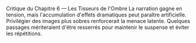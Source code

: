 Critique du Chapitre 6 — Les Tisseurs de l'Ombre La narration gagne en tension, mais l'accumulation d'effets dramatiques peut paraître artificielle. Privilégier des images plus sobres renforcerait la menace latente. Quelques passages mériteraient d'être resserrés pour maintenir le suspense et éviter les répétitions.
